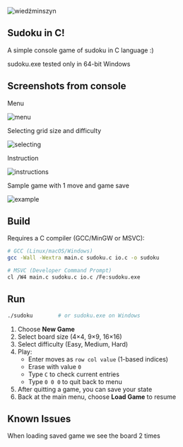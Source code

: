 ![wiedźminszyn](https://github.com/user-attachments/assets/1eb5e892-0de0-4485-9b21-a25ea017f03c)

## Sudoku in C!

A simple console game of sudoku in C language :)

sudoku.exe tested only in 64-bit Windows

## Screenshots from console

Menu

![menu](https://github.com/user-attachments/assets/2dc84403-1d68-43c5-8331-d553e911475a)

Selecting grid size and difficulty

![selecting](https://github.com/user-attachments/assets/ca3e96f0-b71e-4728-910a-d15c17d5155c)

Instruction

![instructions](https://github.com/user-attachments/assets/be5a2a78-aa07-48aa-aba6-5d2a6bae7f81)

Sample game with 1 move and game save

![example](https://github.com/user-attachments/assets/9ba11a8b-2323-4170-b2cc-aba68af4a06f)

## Build

Requires a C compiler (GCC/MinGW or MSVC):

```bash
# GCC (Linux/macOS/Windows)
gcc -Wall -Wextra main.c sudoku.c io.c -o sudoku

# MSVC (Developer Command Prompt)
cl /W4 main.c sudoku.c io.c /Fe:sudoku.exe
```

## Run

```bash
./sudoku        # or sudoku.exe on Windows
```

1. Choose **New Game**  
2. Select board size (4×4, 9×9, 16×16)  
3. Select difficulty (Easy, Medium, Hard)  
4. Play:  
   - Enter moves as `row col value` (1-based indices)  
   - Erase with value `0`  
   - Type `C` to check current entries  
   - Type `0 0 0` to quit back to menu  
5. After quitting a game, you can save your state
6. Back at the main menu, choose **Load Game** to resume
 
## Known Issues

When loading saved game we see the board 2 times

